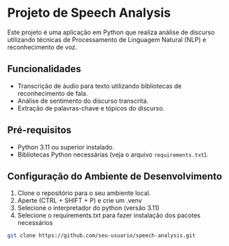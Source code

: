 # Projeto de Speech Analysis

Este projeto é uma aplicação em Python que realiza análise de discurso utilizando técnicas de Processamento de Linguagem Natural (NLP) e reconhecimento de voz.

## Funcionalidades

- Transcrição de áudio para texto utilizando bibliotecas de reconhecimento de fala.
- Análise de sentimento do discurso transcrita.
- Extração de palavras-chave e tópicos do discurso.

## Pré-requisitos

- Python 3.11 ou superior instalado.
- Bibliotecas Python necessárias (veja o arquivo `requirements.txt`).

## Configuração do Ambiente de Desenvolvimento

1. Clone o repositório para o seu ambiente local.
2. Aperte (CTRL + SHIFT + P) e crie um .venv
3. Selecione o interpretador do python (versão 3.11)
4. Selecione o requirements.txt para fazer instalação dos pacotes necessários

```bash
git clone https://github.com/seu-usuario/speech-analysis.git
